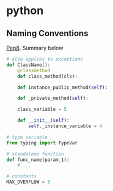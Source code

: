 # python

## Naming Conventions

[Pep8](https://www.python.org/dev/peps/pep-0008/). Summary below

```python
# also applies to exceptions
def ClassName():
    @classmethod
    def class_method(cls):

    def instance_public_method(self):

    def _private_method(self):

    class_variable = 5

    def __init__(self):
        self._instance_variable = 4

# type variable
from typing import TypeVar

# standalone function
def func_name(param_1):
    # ...

# constants
MAX_OVERFLOW = 5
```
